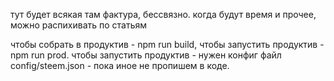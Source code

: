 тут будет всякая там фактура, бессвязно. когда будут время и прочее, можно распихивать по статьям

чтобы собрать в продуктив - npm run build, чтобы запустить продуктив - npm run prod. чтобы запустить продуктив - нужен конфиг файл config/steem.json - пока иное не пропишем в коде.
